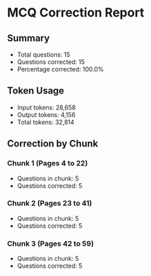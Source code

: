# MCQ Correction Report

## Summary
- Total questions: 15
- Questions corrected: 15
- Percentage corrected: 100.0%

## Token Usage
- Input tokens: 28,658
- Output tokens: 4,156
- Total tokens: 32,814

## Correction by Chunk
### Chunk 1 (Pages 4 to 22)
- Questions in chunk: 5
- Questions corrected: 5

### Chunk 2 (Pages 23 to 41)
- Questions in chunk: 5
- Questions corrected: 5

### Chunk 3 (Pages 42 to 59)
- Questions in chunk: 5
- Questions corrected: 5
